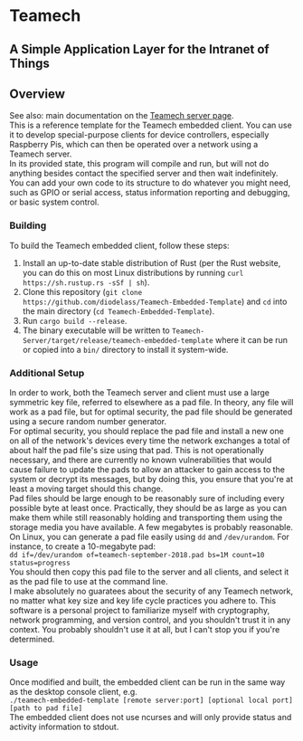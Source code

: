 # Teamech
## A Simple Application Layer for the Intranet of Things
  
## Overview
See also: main documentation on the 
[Teamech server page](https://github.com/diodelass/Teamech-Server "Teamech Server").  
This is a reference template for the Teamech embedded client. You can use it to develop special-purpose
clients for device controllers, especially Raspberry Pis, which can then be operated over a network using
a Teamech server.  
In its provided state, this program will compile and run, but will not do anything besides contact the
specified server and then wait indefinitely. You can add your own code to its structure to do whatever you 
might need, such as GPIO or serial access, status information reporting and debugging, or basic system
control. 

### Building
To build the Teamech embedded client, follow these steps:  
1. Install an up-to-date stable distribution of Rust (per the Rust website, you can do this on most
Linux distributions by running `curl https://sh.rustup.rs -sSf | sh`).
2. Clone this repository (`git clone https://github.com/diodelass/Teamech-Embedded-Template`) and `cd` 
into the main directory (`cd Teamech-Embedded-Template`).
3. Run `cargo build --release`.
4. The binary executable will be written to `Teamech-Server/target/release/teamech-embedded-template` 
where it can be run or copied into a `bin/` directory to install it system-wide.  
  
### Additional Setup
In order to work, both the Teamech server and client must use a large symmetric key file, referred
to elsewhere as a pad file. In theory, any file will work as a pad file, but for optimal security,
the pad file should be generated using a secure random number generator.  
For optimal security, you should replace the pad file and install a new one on all of the network's 
devices every time the network exchanges a total of about half the pad file's size using that pad.
This is not operationally necessary, and there are currently no known vulnerabilities that would cause
failure to update the pads to allow an attacker to gain access to the system or decrypt its messages,
but by doing this, you ensure that you're at least a moving target should this change.  
Pad files should be large enough to be reasonably sure of including every possible byte at least once.
Practically, they should be as large as you can make them while still reasonably holding and transporting
them using the storage media you have available. A few megabytes is probably reasonable.  
On Linux, you can generate a pad file easily using `dd` and `/dev/urandom`. For instance, to create
a 10-megabyte pad:  
`dd if=/dev/urandom of=teamech-september-2018.pad bs=1M count=10 status=progress`  
You should then copy this pad file to the server and all clients, and select it as the pad file to
use at the command line.  
I make absolutely no guaratees about the security of any Teamech network, no matter what key size 
and key life cycle practices you adhere to. This software is a personal project to familiarize myself
with cryptography, network programming, and version control, and you shouldn't trust it in any context.
You probably shouldn't use it at all, but I can't stop you if you're determined.

### Usage
Once modified and built, the embedded client can be run in the same way as the desktop console client, e.g.  
`./teamech-embedded-template [remote server:port] [optional local port] [path to pad file]`  
The embedded client does not use ncurses and will only provide status and activity information to stdout.
